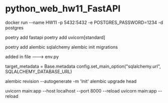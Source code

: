 # python_web_hw11_FastAPI

docker run --name HW11 -p 5432:5432 -e POSTGRES_PASSWORD=1234 -d postgres      

poetry add fastapi
poetry add uvicorn[standard]

poetry add alembic sqlalchemy
alembic init migrations

added in file ---> env.py 

target_metadata = Base.metadata
config.set_main_option("sqlalchemy.url", SQLALCHEMY_DATABASE_URL)

alembic revision --autogenerate -m 'Init'
alembic upgrade head

uvicorn main:app --host localhost --port 8000 --reload
uvicorn main:app --reload